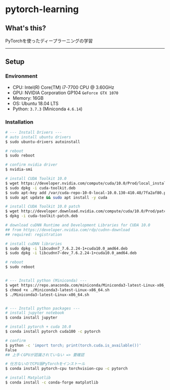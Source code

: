 # pytorch-learning

## What's this?

PyTorchを使ったディープラーニングの学習

***

## Setup

### Environment
- CPU: Intel(R) Core(TM) i7-7700 CPU @ 3.60GHz
- GPU: NVIDIA Corporation GP104 `GeForce GTX 1070`
- Memory: 16GB
- OS: Ubuntu 18.04 LTS
- Python: `3.7.3` (Miniconda `4.6.14`)

### Installation
```bash
# --- Install Drivers ---
# auto install ubuntu drivers
$ sudo ubuntu-drivers autoinstall

# reboot
$ sudo reboot

# confirm nvidia driver
$ nvidia-smi

# install CUDA Toolkit 10.0
$ wget https://developer.nvidia.com/compute/cuda/10.0/Prod/local_installers/cuda-repo-ubuntu1804-10-0-local-10.0.130-410.48_1.0-1_amd64 -O cuda-toolkit.deb
$ sudo dpkg -i cuda-toolkit.deb
$ sudo apt-key add /var/cuda-repo-10-0-local-10.0.130-410.48/7fa2af80.pub
$ sudo apt update && sudo apt install -y cuda

# install CUDA Toolkit 10.0 patch
$ wget http://developer.download.nvidia.com/compute/cuda/10.0/Prod/patches/1/cuda-repo-ubuntu1804-10-0-local-nvjpeg-update-1_1.0-1_amd64.deb -O cuda-toolkit-patch.deb
$ dpkg -i cuda-toolkit-patch.deb

# download cuDNN Runtime and Development Libraries for CUDA 10.0
## from https://developer.nvidia.com/rdp/cudnn-download
## required: registration

# install cuDNN libraries
$ sudo dpkg -i libcudnn7_7.6.2.24-1+cuda10.0_amd64.deb
$ sudo dpkg -i libcudnn7-dev_7.6.2.24-1+cuda10.0_amd64.deb

# reboot
$ sudo reboot


# --- Install python (Miniconda) ---
$ wget https://repo.anaconda.com/miniconda/Miniconda3-latest-Linux-x86_64.sh
$ chmod +x ./Miniconda3-latest-Linux-x86_64.sh
$ ./Miniconda3-latest-Linux-x86_64.sh


# --- Install python packages ---
# install jupyter notebook
$ conda install jupyter

# install pytorch + cuda 10.0
$ conda install pytorch cuda100 -c pytorch

# confirm
$ python -c 'import torch; print(torch.cuda.is_available())'
False
## 上手くGPUが認識されていない => 要確認

# 仕方ないのでCPU版PyTorchをインストール
$ conda install pytorch-cpu torchvision-cpu -c pytorch

# install Matplotlib
$ conda install -c conda-forge matplotlib
```
